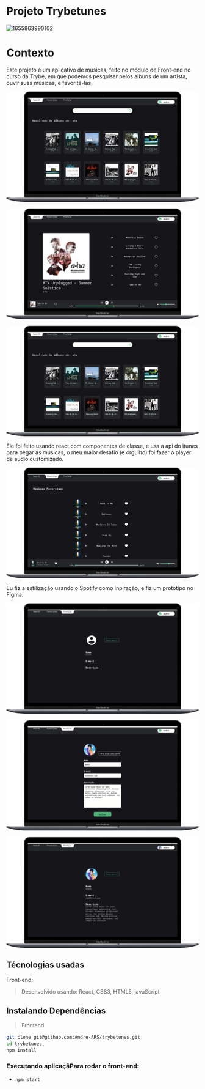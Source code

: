 # Projeto Trybetunes

![1655863990102](image/README/1655863990102.png)

# Contexto

Este projeto é um aplicativo de músicas, feito no módulo de Front-end no curso da Trybe, em que podemos pesquisar pelos albuns de um artista, ouvir suas músicas, e favoritá-las.

![1655863791145](image/README/1655863791145.png)

![1655863752343](image/README/1655863752343.png)

![1655863791145](image/README/1655863791145.png)

Ele foi feito usando react com componentes de classe, e usa a api do itunes para pegar as musicas, o meu maior desafio (e orgulho) foi fazer o player de audio customizado.

![1655862151972](image/README/1655862151972.png)

Eu fiz a estilização usando o Spotify como inpiração, e fiz um prototipo no Figma.

![1655862572745](image/README/1655862572745.png)

![1655862631128](image/README/1655862631128.png)

![1655862653760](image/README/1655862653760.png)

## Técnologias usadas

Front-end:

> Desenvolvido usando: React, CSS3, HTML5, javaScript

## Instalando Dependências

> Frontend

```bash
git clone git@github.com:Andre-ARS/trybetunes.git
cd trybetunes
npm install
```

### Executando aplicaçãPara rodar o front-end:

* ```
  npm start
  ```
